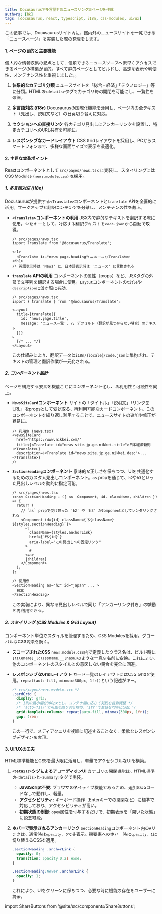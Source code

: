 ```yaml
---
title: Docusaurusで多言語対応ニュースリンク集ページを作成
authors: [hk]
tags: [docusaurus, react, typescript, i18n, css-modules, ui/ux]
---
```


この記事では、Docusaurusサイト内に、国内外のニュースサイトを一覧できる「ニュースページ」を実装した際の整理をします。

#### 1. ページの目的と主要機能

個人的な情報収集の起点として、信頼できるニュースソースへ素早くアクセスできるページの構築が目的。すべて静的ページとしてビルドし、高速な表示や利便性、メンテナンス性を重視しました。。

<!-- truncate -->

1.  **体系的なカテゴリ分類**
    ニュースサイトを「総合・経済」「テクノロジー」等に分類。HTMLの`<details>`タグでカテゴリ毎の開閉を可能にし、一覧性を確保。

2.  **多言語対応 (i18n)**
    Docusaurusの国際化機能を活用し、ページ内の全テキスト（見出し、説明文など）の日英切り替えに対応。

3.  **セクションへの直接リンク**
    各カテゴリ見出しにアンカーリンクを設置し、特定カテゴリへのURL共有を可能に。

4.  **レスポンシブなカードレイアウト**
    CSS Gridレイアウトを採用し、PCからスマートフォンまで、多様な画面サイズで表示を最適化。

#### 2. 主要な実装ポイント

Reactコンポーネントとして `src/pages/news.tsx` に実装し、スタイリングにはCSS Modules (`news.module.css`) を採用。

##### 1. 多言語対応 (i18n)

Docusaurusが提供する`<Translate>`コンポーネントと`translate` APIを全面的に活用。マークアップと翻訳コンテンツを分離し、メンテナンス性を向上。

*   **`<Translate>`コンポーネントの利用**
    JSX内で静的なテキストを翻訳する際に使用。`id`をキーとして、対応する翻訳テキストを`code.json`から自動で取得。

    ```tsx
    // src/pages/news.tsx
    import Translate from '@docusaurus/Translate';

    <h1>
      <Translate id="news.page.heading">ニュース</Translate>
    </h1>
    // 英語表示時は 'News' に、日本語表示時は 'ニュース' に置換される
    ```

*   **`translate` APIの利用**
    コンポーネントの属性（props）など、JSXタグの外部で文字列を翻訳する場合に使用。`Layout`コンポーネントの`title`や`description`に渡す際に有効。

    ```tsx
    // src/pages/news.tsx
    import { translate } from '@docusaurus/Translate';

    <Layout
      title={translate({
        id: 'news.page.title',
        message: 'ニュース一覧', // デフォルト（翻訳が見つからない場合）のテキスト
      })}
    >
      {/* ... */}
    </Layout>
    ```
    この仕組みにより、翻訳データは`i18n/{locale}/code.json`に集約され、テキストの管理と翻訳作業が一元化される。

##### 2. コンポーネント設計

ページを構成する要素を機能ごとにコンポーネント化し、再利用性と可読性を向上。

*   **`NewsSiteCard`コンポーネント**
    サイトの「タイトル」「説明文」「リンク先URL」をpropsとして受け取る、再利用可能なカードコンポーネント。このコンポーネントを繰り返し利用することで、ニュースサイトの追加や修正が容易に。

    ```tsx
    // 利用側 (news.tsx)
    <NewsSiteCard
      href="https://www.nikkei.com/"
      title={<Translate id="news.site.jp.ge.nikkei.title">日本経済新聞</Translate>}
      description={<Translate id="news.site.jp.ge.nikkei.desc">...</Translate>}
    />
    ```

*   **`SectionHeading`コンポーネント**
    意味的な正しさを保ちつつ、UIを共通化するためのカスタム見出しコンポーネント。`as` propを通じて、`h2`や`h3`といった見出しレベルを動的に指定可能。

    ```tsx
    // src/pages/news.tsx
    const SectionHeading = ({ as: Component, id, className, children }) => {
      return (
        // `as` propで受け取った 'h2' や 'h3' がComponentとしてレンダリングされる
        <Component id={id} className={`${className} ${styles.sectionHeading}`}>
          <a
            className={styles.anchorLink}
            href={`#${id}`}
            aria-label="この見出しへの固定リンク"
          >
            #
          </a>
          {children}
        </Component>
      );
    };

    // 使用例
    <SectionHeading as="h2" id="japan" ... >
      日本
    </SectionHeading>
    ```
    この実装により、異なる見出しレベルで同じ「アンカーリンク付き」の挙動を再利用できる。

##### 3. スタイリング (CSS Modules & Grid Layout)

コンポーネント単位でスタイルを管理するため、CSS Modulesを採用。グローバルなCSS汚染を防ぐ。

*   **スコープされたCSS**
    `news.module.css`内で定義したクラス名は、ビルド時に`[filename]_[classname]__[hash]`のような一意な名前に変換。これにより、他のコンポーネントのスタイルとの意図しない競合を完全に回避。

*   **レスポンシブなGridレイアウト**
    カード一覧のレイアウトにはCSS Gridを使用。`repeat(auto-fill, minmax(300px, 1fr))`という記述がキー。
    ```css
    /* src/pages/news.module.css */
    .cardGrid {
      display: grid;
      /* 1列の最小幅を300pxとし、コンテナ幅に応じて列数を自動調整 */
      /* 'auto-fill'で可能な限り列を埋め、'1fr'で余白を均等に分配 */
      grid-template-columns: repeat(auto-fill, minmax(300px, 1fr));
      gap: 1rem;
    }
    ```
    この一行で、メディアクエリを複雑に記述することなく、柔軟なレスポンシブデザインを実現。

#### 3. UI/UXの工夫

HTML標準機能とCSSを最大限に活用し、軽量でアクセシブルなUIを構築。

1.  **`<details>`タグによるアコーディオンUI**
    カテゴリの開閉機能は、HTML標準の`<details>`と`<summary>`タグで実装。
    *   **JavaScript不要**: ブラウザのネイティブ機能であるため、追加のJSコードなしで動作し、軽量。
    *   **アクセシビリティ**: キーボード操作（Enterキーでの開閉など）に標準で対応しており、アクセシビリティが高い。
    *   **初期状態の制御**: `open`属性を付与するだけで、初期表示を「開いた状態」に設定可能。

2.  **ホバーで表示されるアンカーリンク**
    `SectionHeading`コンポーネント内の`#`リンクは、通常時は`opacity: 0`で非表示。親要素へのホバー時に`opacity: 1`に切り替えるCSSを適用。
    ```css
    .sectionHeading .anchorLink {
      opacity: 0;
      transition: opacity 0.2s ease;
    }

    .sectionHeading:hover .anchorLink {
      opacity: 1;
    }
    ```
    これにより、UIをクリーンに保ちつつ、必要な時に機能の存在をユーザーに提示。


import ShareButtons from '@site/src/components/ShareButtons';

<ShareButtons />